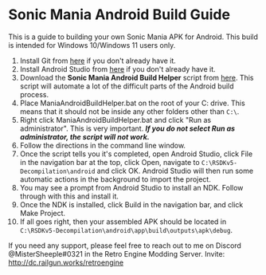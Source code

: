 # Sonic Mania Android Build Guide

This is a guide to building your own Sonic Mania APK for Android. This build is intended for Windows 10/Windows 11 users only.

1. Install Git from [here](https://gitforwindows.org/) if you don't already have it.
2. Install Android Studio from [here](https://developer.android.com/studio) if you don't already have it.
3. Download the **Sonic Mania Android Build Helper** script from [here](https://github.com/MisterSheeple/Sonic-Mania-Android-Build-Guide/raw/main/ManiaAndroidBuildHelper.bat). This script will automate a lot of the difficult parts of the Android build process.
4. Place ManiaAndroidBuildHelper.bat on the root of your C: drive. This means that it should not be inside any other folders other than `C:\`.
5. Right click ManiaAndroidBuildHelper.bat and click "Run as administrator". This is very important. ***If you do not select Run as administrator, the script will not work.***
6. Follow the directions in the command line window.
7. Once the script tells you it's completed, open Android Studio, click File in the navigation bar at the top, click Open, navigate to `C:\RSDKv5-Decompilation\android` and click OK. Android Studio will then run some automatic actions in the background to import the project.
8. You may see a prompt from Android Studio to install an NDK. Follow through with this and install it.
9. Once the NDK is installed, click Build in the navigation bar, and click Make Project.
10. If all goes right, then your assembled APK should be located in `C:\RSDKv5-Decompilation\android\app\build\outputs\apk\debug`.

If you need any support, please feel free to reach out to me on Discord @MisterSheeple#0321 in the Retro Engine Modding Server. Invite: http://dc.railgun.works/retroengine
